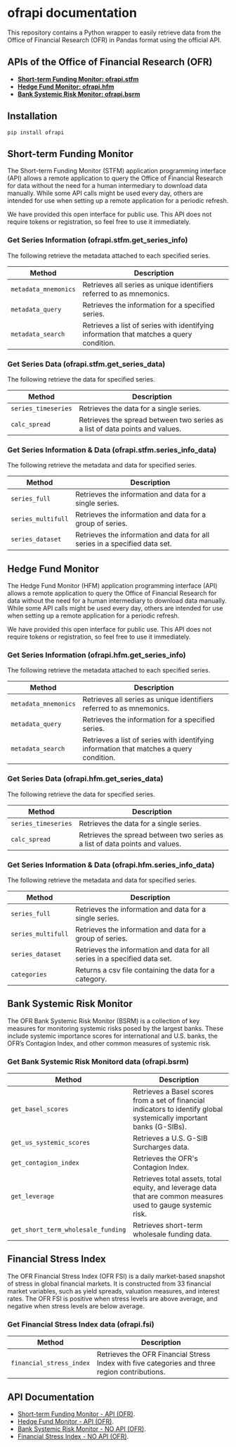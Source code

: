 # ofrapi documentation
This repository contains a Python wrapper to easily retrieve data from the Office of Financial Research (OFR) in Pandas format using the official API.

## APIs of the Office of Financial Research (OFR)
- **[Short-term Funding Monitor: ofrapi.stfm](ofrapi/stfm/README.md)**
- **[Hedge Fund Monitor: ofrapi.hfm](ofrapi/hfm/README.md)**
- **[Bank Systemic Risk Monitor: ofrapi.bsrm](ofrapi/bsrm/README.md)**

## Installation
```commandline
pip install ofrapi
```

## Short-term Funding Monitor
The Short-term Funding Monitor (STFM) application programming interface (API) allows a remote application to query the Office of Financial Research for data without the need for a human intermediary to download data manually. While some API calls might be used every day, others are intended for use when setting up a remote application for a periodic refresh.

We have provided this open interface for public use. This API does not require tokens or registration, so feel free to use it immediately.

### Get Series Information (ofrapi.stfm.get_series_info)
The following retrieve the metadata attached to each specified series.

| Method                   | Description                                                                             |
|--------------------------|-----------------------------------------------------------------------------------------|
| ```metadata_mnemonics``` | Retrieves all series as unique identifiers referred to as mnemonics.                    |
| ```metadata_query```     | Retrieves the information for a specified series.                                       |
| ```metadata_search```    | Retrieves a list of series with identifying information that matches a query condition. |

### Get Series Data (ofrapi.stfm.get_series_data)
The following retrieve the data for specified series.

| Method                  | Description                                                                  |
|-------------------------|------------------------------------------------------------------------------|
| ```series_timeseries``` | Retrieves the data for a single series.                                      |
| ```calc_spread```       | Retrieves the spread between two series as a list of data points and values. |

### Get Series Information & Data (ofrapi.stfm.series_info_data)
The following retrieve the metadata and data for specified series.

| Method                 | Description                                                                |
|------------------------|----------------------------------------------------------------------------|
| ```series_full```      | Retrieves the information and data for a single series.                    |
| ```series_multifull``` | Retrieves the information and data for a group of series.                  |
| ```series_dataset```   | Retrieves the information and data for all series in a specified data set. |


## Hedge Fund Monitor
The Hedge Fund Monitor (HFM) application programming interface (API) allows a remote application to query the Office of Financial Research for data without the need for a human intermediary to download data manually. While some API calls might be used every day, others are intended for use when setting up a remote application for a periodic refresh.

We have provided this open interface for public use. This API does not require tokens or registration, so feel free to use it immediately.

### Get Series Information (ofrapi.hfm.get_series_info)
The following retrieve the metadata attached to each specified series.

| Method                   | Description                                                                             |
|--------------------------|-----------------------------------------------------------------------------------------|
| ```metadata_mnemonics``` | Retrieves all series as unique identifiers referred to as mnemonics.                    |
| ```metadata_query```     | Retrieves the information for a specified series.                                       |
| ```metadata_search```    | Retrieves a list of series with identifying information that matches a query condition. |

### Get Series Data (ofrapi.hfm.get_series_data)
The following retrieve the data for specified series.

| Method                  | Description                                                                  |
|-------------------------|------------------------------------------------------------------------------|
| ```series_timeseries``` | Retrieves the data for a single series.                                      |
| ```calc_spread```       | Retrieves the spread between two series as a list of data points and values. |

### Get Series Information & Data (ofrapi.hfm.series_info_data)
The following retrieve the metadata and data for specified series.

| Method                 | Description                                                                |
|------------------------|----------------------------------------------------------------------------|
| ```series_full```      | Retrieves the information and data for a single series.                    |
| ```series_multifull``` | Retrieves the information and data for a group of series.                  |
| ```series_dataset```   | Retrieves the information and data for all series in a specified data set. |
| ```categories```       | Returns a csv file containing the data for a category.                     |


## Bank Systemic Risk Monitor
The OFR Bank Systemic Risk Monitor (BSRM) is a collection of key measures for monitoring systemic risks posed by the largest banks. These include systemic importance scores for international and U.S. banks, the OFR’s Contagion Index, and other common measures of systemic risk.

### Get Bank Systemic Risk Monitord data (ofrapi.bsrm)

| Method                                 | Description                                                                                                           |
|----------------------------------------|-----------------------------------------------------------------------------------------------------------------------|
| ```get_basel_scores```                 | Retrieves a Basel scores from a set of financial indicators to identify global systemically important banks (G-SIBs). |
| ```get_us_systemic_scores```           | Retrieves a U.S. G-SIB Surcharges data.                                                                               |
| ```get_contagion_index```              | Retrieves the OFR's Contagion Index.                                                                                  |
| ```get_leverage```                     | Retrieves total assets, total equity, and leverage data that are common measures used to gauge systemic risk.         |
| ```get_short_term_wholesale_funding``` | Retrieves short-term wholesale funding data.                                                                          |

## Financial Stress Index
The OFR Financial Stress Index (OFR FSI) is a daily market-based snapshot of stress in global financial markets. It is constructed from 33 financial market variables, such as yield spreads, valuation measures, and interest rates. The OFR FSI is positive when stress levels are above average, and negative when stress levels are below average.

### Get Financial Stress Index data (ofrapi.fsi)

| Method                       | Description                                                                                   |
|------------------------------|-----------------------------------------------------------------------------------------------|
| ```financial_stress_index``` | Retrieves the OFR Financial Stress Index with five categories and three region contributions. |


## API Documentation
- [Short-term Funding Monitor - API (OFR)](https://www.financialresearch.gov/short-term-funding-monitor/api/).
- [Hedge Fund Monitor - API (OFR)](https://www.financialresearch.gov/hedge-fund-monitor/api/).
- [Bank Systemic Risk Monitor - NO API (OFR)](https://www.financialresearch.gov/bank-systemic-risk-monitor/).
- [Financial Stress Index - NO API (OFR)](https://www.financialresearch.gov/financial-stress-index/).

